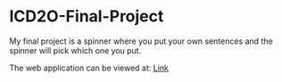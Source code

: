 # ICD2O-Final-Project

My final project is a spinner where you put your own sentences and the spinner will pick which one you put.

The web application can be viewed at: [Link](https://mths-icd2o-1-2024.github.io/ICD2O-Final-Project-shanea.jaromay/) 
